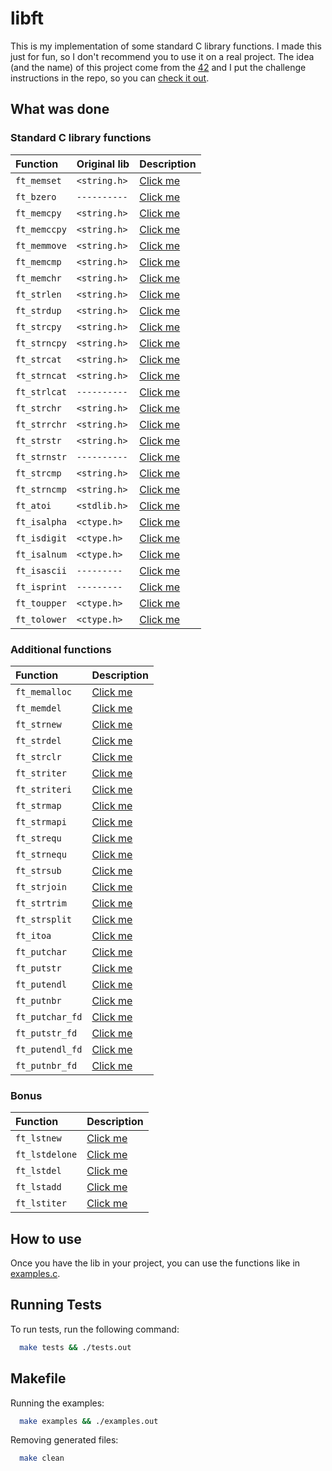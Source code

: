 
# libft

This is my implementation of some standard C library functions. I made this just
for fun, so I don't recommend you to use it on a real project. The idea (and the name)
of this project come from the [42](https://www.42.us.org/) and I put the challenge
instructions in the repo, so you can
[check it out](https://github.com/gustavothecoder/libft/blob/main/libft.en.pdf).

## What was done

### Standard C library functions

| Function     | Original lib | Description                                                             |
| :----------- | :----------- | :---------------------------------------------------------------------- |
| `ft_memset`  | `<string.h>` | [Click me](https://en.cppreference.com/w/c/string/byte/memset)          |
| `ft_bzero`   | `----------` | [Click me](https://man7.org/linux/man-pages/man3/bzero.3.html)          |
| `ft_memcpy`  | `<string.h>` | [Click me](https://en.cppreference.com/w/c/string/byte/memcpy)          |
| `ft_memccpy` | `<string.h>` | [Click me](https://en.cppreference.com/w/c/string/byte/memccpy)         |
| `ft_memmove` | `<string.h>` | [Click me](https://en.cppreference.com/w/c/string/byte/memmove)         |
| `ft_memcmp`  | `<string.h>` | [Click me](https://en.cppreference.com/w/c/string/byte/memcmp)          |
| `ft_memchr`  | `<string.h>` | [Click me](https://en.cppreference.com/w/c/string/byte/memchr)          |
| `ft_strlen`  | `<string.h>` | [Click me](https://en.cppreference.com/w/c/string/byte/strlen)          |
| `ft_strdup`  | `<string.h>` | [Click me](https://en.cppreference.com/w/c/string/byte/strdup)          |
| `ft_strcpy`  | `<string.h>` | [Click me](https://en.cppreference.com/w/c/string/byte/strcpy)          |
| `ft_strncpy` | `<string.h>` | [Click me](https://en.cppreference.com/w/c/string/byte/strncpy)         |
| `ft_strcat`  | `<string.h>` | [Click me](https://en.cppreference.com/w/c/string/byte/strcat)          |
| `ft_strncat` | `<string.h>` | [Click me](https://en.cppreference.com/w/c/string/byte/strncat)         |
| `ft_strlcat` | `----------` | [Click me](https://linux.die.net/man/3/strlcat)                         |
| `ft_strchr`  | `<string.h>` | [Click me](https://en.cppreference.com/w/c/string/byte/strchr)          |
| `ft_strrchr` | `<string.h>` | [Click me](https://en.cppreference.com/w/c/string/byte/strrchr)         |
| `ft_strstr`  | `<string.h>` | [Click me](https://en.cppreference.com/w/c/string/byte/strstr)          |
| `ft_strnstr` | `----------` | [Click me](https://www.freebsd.org/cgi/man.cgi?query=strnstr&sektion=3) |
| `ft_strcmp`  | `<string.h>` | [Click me](https://en.cppreference.com/w/c/string/byte/strcmp)          |
| `ft_strncmp` | `<string.h>` | [Click me](https://en.cppreference.com/w/c/string/byte/strncmp)         |
| `ft_atoi`    | `<stdlib.h>` | [Click me](https://en.cppreference.com/w/c/string/byte/atoi)            |
| `ft_isalpha` | `<ctype.h>`  | [Click me](https://en.cppreference.com/w/c/string/byte/isalpha)         |
| `ft_isdigit` | `<ctype.h>`  | [Click me](https://en.cppreference.com/w/c/string/byte/isdigit)         |
| `ft_isalnum` | `<ctype.h>`  | [Click me](https://en.cppreference.com/w/c/string/byte/isalnum)         |
| `ft_isascii` | `---------`  | [Click me](https://linux.die.net/man/3/isascii)                         |
| `ft_isprint` | `---------`  | [Click me](https://en.cppreference.com/w/c/string/byte/isprint)         |
| `ft_toupper` | `<ctype.h>`  | [Click me](https://en.cppreference.com/w/c/string/byte/toupper)         |
| `ft_tolower` | `<ctype.h>`  | [Click me](https://en.cppreference.com/w/c/string/byte/tolower)         |

### Additional functions

| Function      | Description                                                                 |
| :------------ | :-------------------------------------------------------------------------- |
| `ft_memalloc`  | [Click me](https://github.com/gustavothecoder/libft/blob/main/libft.en.pdf) |
| `ft_memdel`    | [Click me](https://github.com/gustavothecoder/libft/blob/main/libft.en.pdf) |
| `ft_strnew`    | [Click me](https://github.com/gustavothecoder/libft/blob/main/libft.en.pdf) |
| `ft_strdel`    | [Click me](https://github.com/gustavothecoder/libft/blob/main/libft.en.pdf) |
| `ft_strclr`    | [Click me](https://github.com/gustavothecoder/libft/blob/main/libft.en.pdf) |
| `ft_striter`   | [Click me](https://github.com/gustavothecoder/libft/blob/main/libft.en.pdf) |
| `ft_striteri`  | [Click me](https://github.com/gustavothecoder/libft/blob/main/libft.en.pdf) |
| `ft_strmap`    | [Click me](https://github.com/gustavothecoder/libft/blob/main/libft.en.pdf) |
| `ft_strmapi`   | [Click me](https://github.com/gustavothecoder/libft/blob/main/libft.en.pdf) |
| `ft_strequ`    | [Click me](https://github.com/gustavothecoder/libft/blob/main/libft.en.pdf) |
| `ft_strnequ`   | [Click me](https://github.com/gustavothecoder/libft/blob/main/libft.en.pdf) |
| `ft_strsub`    | [Click me](https://github.com/gustavothecoder/libft/blob/main/libft.en.pdf) |
| `ft_strjoin`   | [Click me](https://github.com/gustavothecoder/libft/blob/main/libft.en.pdf) |
| `ft_strtrim`   | [Click me](https://github.com/gustavothecoder/libft/blob/main/libft.en.pdf) |
| `ft_strsplit`  | [Click me](https://github.com/gustavothecoder/libft/blob/main/libft.en.pdf) |
| `ft_itoa`      | [Click me](https://github.com/gustavothecoder/libft/blob/main/libft.en.pdf) |
| `ft_putchar`   | [Click me](https://github.com/gustavothecoder/libft/blob/main/libft.en.pdf) |
| `ft_putstr`    | [Click me](https://github.com/gustavothecoder/libft/blob/main/libft.en.pdf) |
| `ft_putendl`   | [Click me](https://github.com/gustavothecoder/libft/blob/main/libft.en.pdf) |
| `ft_putnbr`    | [Click me](https://github.com/gustavothecoder/libft/blob/main/libft.en.pdf) |
| `ft_putchar_fd`| [Click me](https://github.com/gustavothecoder/libft/blob/main/libft.en.pdf) |
| `ft_putstr_fd` | [Click me](https://github.com/gustavothecoder/libft/blob/main/libft.en.pdf) |
| `ft_putendl_fd`| [Click me](https://github.com/gustavothecoder/libft/blob/main/libft.en.pdf) |
| `ft_putnbr_fd` | [Click me](https://github.com/gustavothecoder/libft/blob/main/libft.en.pdf) |

### Bonus

| Function      | Description                                                                 |
| :------------ | :-------------------------------------------------------------------------- |
| `ft_lstnew`   | [Click me](https://github.com/gustavothecoder/libft/blob/main/libft.en.pdf) |
| `ft_lstdelone`| [Click me](https://github.com/gustavothecoder/libft/blob/main/libft.en.pdf) |
| `ft_lstdel   `| [Click me](https://github.com/gustavothecoder/libft/blob/main/libft.en.pdf) |
| `ft_lstadd   `| [Click me](https://github.com/gustavothecoder/libft/blob/main/libft.en.pdf) |
| `ft_lstiter  `| [Click me](https://github.com/gustavothecoder/libft/blob/main/libft.en.pdf) |

## How to use

Once you have the lib in your project, you can use the functions like in
[examples.c](https://github.com/gustavothecoder/libft/blob/main/examples.c).

## Running Tests

To run tests, run the following command:

```bash
  make tests && ./tests.out
```

## Makefile

Running the examples:
```bash
  make examples && ./examples.out
```
Removing generated files:
```bash
  make clean
```
